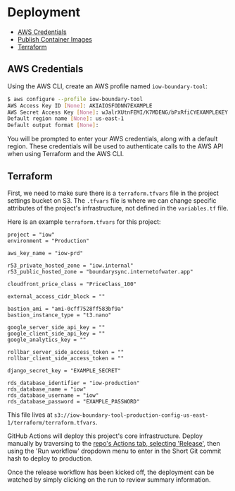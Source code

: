 # Deployment

* [AWS Credentials](#aws-credentials)
* [Publish Container Images](#publish-container-images)
* [Terraform](#terraform)

## AWS Credentials

Using the AWS CLI, create an AWS profile named `iow-boundary-tool`:

```bash
$ aws configure --profile iow-boundary-tool
AWS Access Key ID [None]: AKIAIOSFODNN7EXAMPLE
AWS Secret Access Key [None]: wJalrXUtnFEMI/K7MDENG/bPxRfiCYEXAMPLEKEY
Default region name [None]: us-east-1
Default output format [None]:
```

You will be prompted to enter your AWS credentials, along with a default region. These credentials will be used to authenticate calls to the AWS API when using Terraform and the AWS CLI.


## Terraform

First, we need to make sure there is a `terraform.tfvars` file in the project settings bucket on S3. The `.tfvars` file is where we can change specific attributes of the project's infrastructure, not defined in the `variables.tf` file.

Here is an example `terraform.tfvars` for this project:

```hcl
project = "iow"
environment = "Production"

aws_key_name = "iow-prd"

r53_private_hosted_zone = "iow.internal"
r53_public_hosted_zone = "boundarysync.internetofwater.app"

cloudfront_price_class = "PriceClass_100"

external_access_cidr_block = ""

bastion_ami = "ami-0cff7528ff583bf9a"
bastion_instance_type = "t3.nano"

google_server_side_api_key = ""
google_client_side_api_key = ""
google_analytics_key = ""

rollbar_server_side_access_token = ""
rollbar_client_side_access_token = ""

django_secret_key = "EXAMPLE_SECRET"

rds_database_identifier = "iow-production"
rds_database_name = "iow"
rds_database_username = "iow"
rds_database_password = "EXAMPLE_PASSWORD"
```

This file lives at `s3://iow-boundary-tool-production-config-us-east-1/terraform/terraform.tfvars`.

GitHub Actions will deploy this project's core infrastructure.  Deploy manually by traversing to the [repo's Actions tab, selecting 'Release'](https://github.com/azavea/iow-boundary-tool/actions/workflows/release.yml), then using the 'Run workflow' dropdown menu to enter in the Short Git commit hash to deploy to production.

Once the release workflow has been kicked off, the deployment can be watched by simply clicking on the run to review summary information.